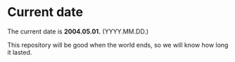 # Current date

The current date is **2004.05.01.** (YYYY.MM.DD.)

This repository will be good when the world ends, so we will know how long it lasted.